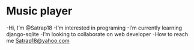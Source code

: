 # Music player

-Hi, I’m @Satrap18
-I’m interested in programing
-I’m currently learning django-sqlite
-I’m looking to collaborate on web developer
-How to reach me Satrap18@yahoo.com